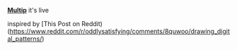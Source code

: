 **[Multip](https://sethp.cc/multip)**
it's live


inspired by [This Post on Reddit)(https://www.reddit.com/r/oddlysatisfying/comments/8quwoo/drawing_digital_patterns/)
